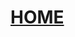 #   <a href="file:///Users/Luis/Documents/HIP-2017-2018/index.html#" class="w3-bar-item w3-button w3-padding-large">HOME</a>
